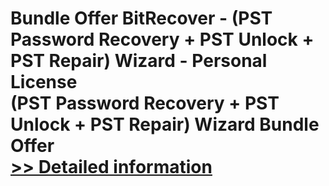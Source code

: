 # Bundle Offer BitRecover - (PST Password Recovery + PST Unlock + PST Repair) Wizard - Personal License<br />(PST Password Recovery + PST Unlock + PST Repair) Wizard Bundle Offer<br />[>> Detailed information](https://secure.shareit.com/shareit/product.html?productid=300998743&affiliateid=200057808)